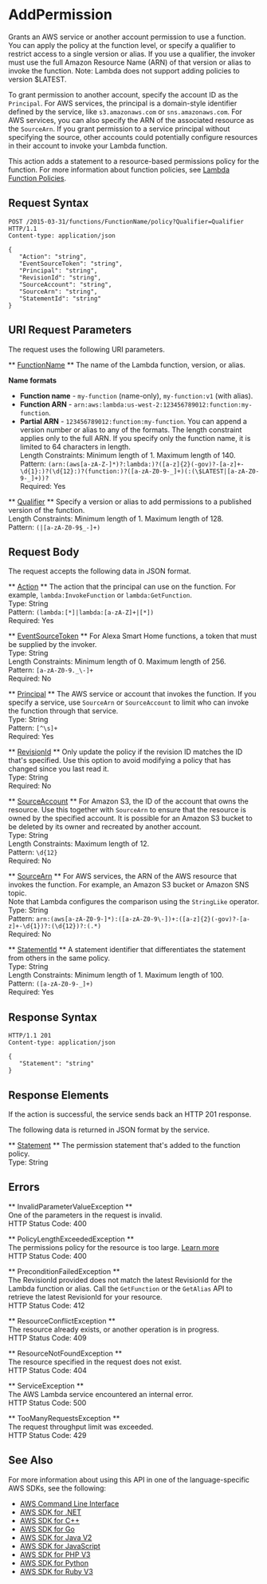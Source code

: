 # AddPermission<a name="API_AddPermission"></a>

Grants an AWS service or another account permission to use a function\. You can apply the policy at the function level, or specify a qualifier to restrict access to a single version or alias\. If you use a qualifier, the invoker must use the full Amazon Resource Name \(ARN\) of that version or alias to invoke the function\. Note: Lambda does not support adding policies to version $LATEST\.

To grant permission to another account, specify the account ID as the `Principal`\. For AWS services, the principal is a domain\-style identifier defined by the service, like `s3.amazonaws.com` or `sns.amazonaws.com`\. For AWS services, you can also specify the ARN of the associated resource as the `SourceArn`\. If you grant permission to a service principal without specifying the source, other accounts could potentially configure resources in their account to invoke your Lambda function\.

This action adds a statement to a resource\-based permissions policy for the function\. For more information about function policies, see [Lambda Function Policies](https://docs.aws.amazon.com/lambda/latest/dg/access-control-resource-based.html)\. 

## Request Syntax<a name="API_AddPermission_RequestSyntax"></a>

```
POST /2015-03-31/functions/FunctionName/policy?Qualifier=Qualifier HTTP/1.1
Content-type: application/json

{
   "Action": "string",
   "EventSourceToken": "string",
   "Principal": "string",
   "RevisionId": "string",
   "SourceAccount": "string",
   "SourceArn": "string",
   "StatementId": "string"
}
```

## URI Request Parameters<a name="API_AddPermission_RequestParameters"></a>

The request uses the following URI parameters\.

 ** [FunctionName](#API_AddPermission_RequestSyntax) **   <a name="SSS-AddPermission-request-FunctionName"></a>
The name of the Lambda function, version, or alias\.  

**Name formats**
+  **Function name** \- `my-function` \(name\-only\), `my-function:v1` \(with alias\)\.
+  **Function ARN** \- `arn:aws:lambda:us-west-2:123456789012:function:my-function`\.
+  **Partial ARN** \- `123456789012:function:my-function`\.
You can append a version number or alias to any of the formats\. The length constraint applies only to the full ARN\. If you specify only the function name, it is limited to 64 characters in length\.  
Length Constraints: Minimum length of 1\. Maximum length of 140\.  
Pattern: `(arn:(aws[a-zA-Z-]*)?:lambda:)?([a-z]{2}(-gov)?-[a-z]+-\d{1}:)?(\d{12}:)?(function:)?([a-zA-Z0-9-_]+)(:(\$LATEST|[a-zA-Z0-9-_]+))?`   
Required: Yes

 ** [Qualifier](#API_AddPermission_RequestSyntax) **   <a name="SSS-AddPermission-request-Qualifier"></a>
Specify a version or alias to add permissions to a published version of the function\.  
Length Constraints: Minimum length of 1\. Maximum length of 128\.  
Pattern: `(|[a-zA-Z0-9$_-]+)` 

## Request Body<a name="API_AddPermission_RequestBody"></a>

The request accepts the following data in JSON format\.

 ** [Action](#API_AddPermission_RequestSyntax) **   <a name="SSS-AddPermission-request-Action"></a>
The action that the principal can use on the function\. For example, `lambda:InvokeFunction` or `lambda:GetFunction`\.  
Type: String  
Pattern: `(lambda:[*]|lambda:[a-zA-Z]+|[*])`   
Required: Yes

 ** [EventSourceToken](#API_AddPermission_RequestSyntax) **   <a name="SSS-AddPermission-request-EventSourceToken"></a>
For Alexa Smart Home functions, a token that must be supplied by the invoker\.  
Type: String  
Length Constraints: Minimum length of 0\. Maximum length of 256\.  
Pattern: `[a-zA-Z0-9._\-]+`   
Required: No

 ** [Principal](#API_AddPermission_RequestSyntax) **   <a name="SSS-AddPermission-request-Principal"></a>
The AWS service or account that invokes the function\. If you specify a service, use `SourceArn` or `SourceAccount` to limit who can invoke the function through that service\.  
Type: String  
Pattern: `[^\s]+`   
Required: Yes

 ** [RevisionId](#API_AddPermission_RequestSyntax) **   <a name="SSS-AddPermission-request-RevisionId"></a>
Only update the policy if the revision ID matches the ID that's specified\. Use this option to avoid modifying a policy that has changed since you last read it\.  
Type: String  
Required: No

 ** [SourceAccount](#API_AddPermission_RequestSyntax) **   <a name="SSS-AddPermission-request-SourceAccount"></a>
For Amazon S3, the ID of the account that owns the resource\. Use this together with `SourceArn` to ensure that the resource is owned by the specified account\. It is possible for an Amazon S3 bucket to be deleted by its owner and recreated by another account\.  
Type: String  
Length Constraints: Maximum length of 12\.  
Pattern: `\d{12}`   
Required: No

 ** [SourceArn](#API_AddPermission_RequestSyntax) **   <a name="SSS-AddPermission-request-SourceArn"></a>
For AWS services, the ARN of the AWS resource that invokes the function\. For example, an Amazon S3 bucket or Amazon SNS topic\.  
Note that Lambda configures the comparison using the `StringLike` operator\.  
Type: String  
Pattern: `arn:(aws[a-zA-Z0-9-]*):([a-zA-Z0-9\-])+:([a-z]{2}(-gov)?-[a-z]+-\d{1})?:(\d{12})?:(.*)`   
Required: No

 ** [StatementId](#API_AddPermission_RequestSyntax) **   <a name="SSS-AddPermission-request-StatementId"></a>
A statement identifier that differentiates the statement from others in the same policy\.  
Type: String  
Length Constraints: Minimum length of 1\. Maximum length of 100\.  
Pattern: `([a-zA-Z0-9-_]+)`   
Required: Yes

## Response Syntax<a name="API_AddPermission_ResponseSyntax"></a>

```
HTTP/1.1 201
Content-type: application/json

{
   "Statement": "string"
}
```

## Response Elements<a name="API_AddPermission_ResponseElements"></a>

If the action is successful, the service sends back an HTTP 201 response\.

The following data is returned in JSON format by the service\.

 ** [Statement](#API_AddPermission_ResponseSyntax) **   <a name="SSS-AddPermission-response-Statement"></a>
The permission statement that's added to the function policy\.  
Type: String

## Errors<a name="API_AddPermission_Errors"></a>

 ** InvalidParameterValueException **   
One of the parameters in the request is invalid\.  
HTTP Status Code: 400

 ** PolicyLengthExceededException **   
The permissions policy for the resource is too large\. [Learn more](https://docs.aws.amazon.com/lambda/latest/dg/limits.html)   
HTTP Status Code: 400

 ** PreconditionFailedException **   
The RevisionId provided does not match the latest RevisionId for the Lambda function or alias\. Call the `GetFunction` or the `GetAlias` API to retrieve the latest RevisionId for your resource\.  
HTTP Status Code: 412

 ** ResourceConflictException **   
The resource already exists, or another operation is in progress\.  
HTTP Status Code: 409

 ** ResourceNotFoundException **   
The resource specified in the request does not exist\.  
HTTP Status Code: 404

 ** ServiceException **   
The AWS Lambda service encountered an internal error\.  
HTTP Status Code: 500

 ** TooManyRequestsException **   
The request throughput limit was exceeded\.  
HTTP Status Code: 429

## See Also<a name="API_AddPermission_SeeAlso"></a>

For more information about using this API in one of the language\-specific AWS SDKs, see the following:
+  [AWS Command Line Interface](https://docs.aws.amazon.com/goto/aws-cli/lambda-2015-03-31/AddPermission) 
+  [AWS SDK for \.NET](https://docs.aws.amazon.com/goto/DotNetSDKV3/lambda-2015-03-31/AddPermission) 
+  [AWS SDK for C\+\+](https://docs.aws.amazon.com/goto/SdkForCpp/lambda-2015-03-31/AddPermission) 
+  [AWS SDK for Go](https://docs.aws.amazon.com/goto/SdkForGoV1/lambda-2015-03-31/AddPermission) 
+  [AWS SDK for Java V2](https://docs.aws.amazon.com/goto/SdkForJavaV2/lambda-2015-03-31/AddPermission) 
+  [AWS SDK for JavaScript](https://docs.aws.amazon.com/goto/AWSJavaScriptSDK/lambda-2015-03-31/AddPermission) 
+  [AWS SDK for PHP V3](https://docs.aws.amazon.com/goto/SdkForPHPV3/lambda-2015-03-31/AddPermission) 
+  [AWS SDK for Python](https://docs.aws.amazon.com/goto/boto3/lambda-2015-03-31/AddPermission) 
+  [AWS SDK for Ruby V3](https://docs.aws.amazon.com/goto/SdkForRubyV3/lambda-2015-03-31/AddPermission) 